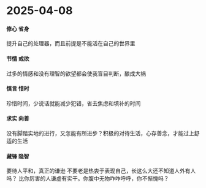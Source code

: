 # 2025-04-08
#### 修心 省身

提升自己的处理器，而且前提是不能活在自己的世界里

#### 节情 戒欲

过多的情感和没有理智的欲望都会使我盲目判断，酿成大祸

#### 慎言 惜时

珍惜时间，少说话就能减少犯错，省去焦虑和填补的时间


#### 求实 向善

没有脚踏实地的进行，又怎能有所进步？积极的对待生活，心存善念，才能过上舒适的生活

#### 藏锋 隐智

要待人平和，真正的谦逊
不要老是热衷于表现自己，长这么大还不知道人外有人吗？
比你厉害的人谦虚有实干。你腹中无物咋咋呼呼，你不惭愧吗？

